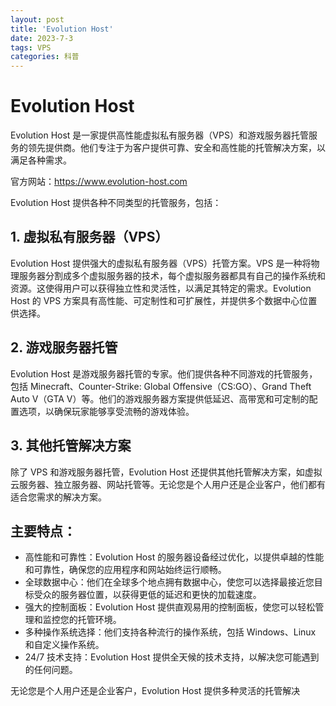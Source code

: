 ```yaml
---
layout: post
title: 'Evolution Host'
date: 2023-7-3
tags: VPS
categories: 科普
---
```


# Evolution Host

Evolution Host 是一家提供高性能虚拟私有服务器（VPS）和游戏服务器托管服务的领先提供商。他们专注于为客户提供可靠、安全和高性能的托管解决方案，以满足各种需求。

官方网站：https://www.evolution-host.com

Evolution Host 提供各种不同类型的托管服务，包括：

## 1. 虚拟私有服务器（VPS）

Evolution Host 提供强大的虚拟私有服务器（VPS）托管方案。VPS 是一种将物理服务器分割成多个虚拟服务器的技术，每个虚拟服务器都具有自己的操作系统和资源。这使得用户可以获得独立性和灵活性，以满足其特定的需求。Evolution Host 的 VPS 方案具有高性能、可定制性和可扩展性，并提供多个数据中心位置供选择。

## 2. 游戏服务器托管

Evolution Host 是游戏服务器托管的专家。他们提供各种不同游戏的托管服务，包括 Minecraft、Counter-Strike: Global Offensive（CS:GO）、Grand Theft Auto V（GTA V）等。他们的游戏服务器方案提供低延迟、高带宽和可定制的配置选项，以确保玩家能够享受流畅的游戏体验。

## 3. 其他托管解决方案

除了 VPS 和游戏服务器托管，Evolution Host 还提供其他托管解决方案，如虚拟云服务器、独立服务器、网站托管等。无论您是个人用户还是企业客户，他们都有适合您需求的解决方案。

## 主要特点：

- 高性能和可靠性：Evolution Host 的服务器设备经过优化，以提供卓越的性能和可靠性，确保您的应用程序和网站始终运行顺畅。
- 全球数据中心：他们在全球多个地点拥有数据中心，使您可以选择最接近您目标受众的服务器位置，以获得更低的延迟和更快的加载速度。
- 强大的控制面板：Evolution Host 提供直观易用的控制面板，使您可以轻松管理和监控您的托管环境。
- 多种操作系统选择：他们支持各种流行的操作系统，包括 Windows、Linux 和自定义操作系统。
- 24/7 技术支持：Evolution Host 提供全天候的技术支持，以解决您可能遇到的任何问题。

无论您是个人用户还是企业客户，Evolution Host 提供多种灵活的托管解决